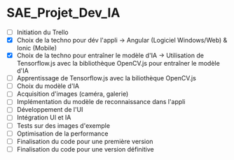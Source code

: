 # SAE_Projet_Dev_IA

- [ ] Initiation du Trello
- [X] Choix de la techno pour dév l'appli -> Angular (Logiciel Windows/Web) & Ionic (Mobile)
- [X] Choix de la techno pour entraîner le modèle d'IA -> Utilisation de Tensorflow.js avec la bibliothèque OpenCV.js pour entraîner le modèle d'IA
- [ ] Apprentissage de Tensorflow.js avec la biliothèque OpenCV.js
- [ ] Choix du modèle d'IA 
- [ ] Acquisition d'images (caméra, galerie)
- [ ] Implémentation du modèle de reconnaissance dans l'appli
- [ ] Développement de l'UI
- [ ] Intégration UI et IA
- [ ] Tests sur des images d'exemple
- [ ] Optimisation de la performance
- [ ] Finalisation du code pour une première version 
- [ ] Finalisation du code pour une version définitive